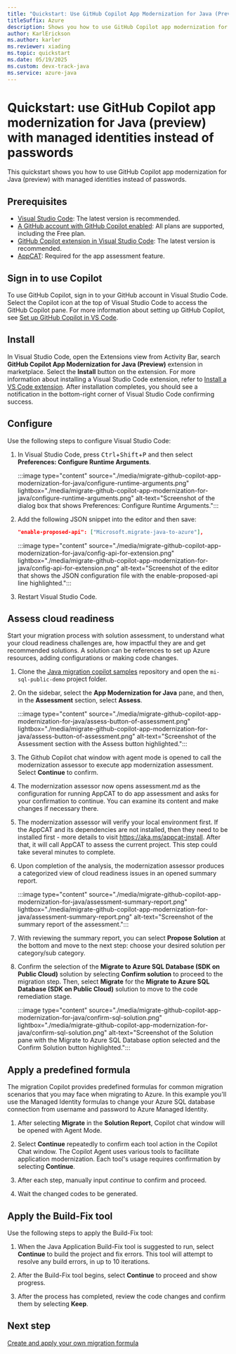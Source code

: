 ```yaml
---
title: "Quickstart: Use GitHub Copilot App Modernization for Java (Preview) with Managed Identities Instead of Passwords"
titleSuffix: Azure
description: Shows you how to use GitHub Copilot app modernization for Java (preview) with managed identities instead of passwords.
author: KarlErickson
ms.author: karler
ms.reviewer: xiading
ms.topic: quickstart
ms.date: 05/19/2025
ms.custom: devx-track-java
ms.service: azure-java
---
```


# Quickstart: use GitHub Copilot app modernization for Java (preview) with managed identities instead of passwords

This quickstart shows you how to use GitHub Copilot app modernization for Java (preview) with managed identities instead of passwords.

## Prerequisites

- [Visual Studio Code](https://code.visualstudio.com/): The latest version is recommended.
- [A GitHub account with GitHub Copilot enabled](https://github.com/features/copilot): All plans are supported, including the Free plan.
- [GitHub Copilot extension in Visual Studio Code](https://code.visualstudio.com/docs/copilot/overview): The latest version is recommended.
- [AppCAT](https://aka.ms/appcat-install): Required for the app assessment feature.

## Sign in to use Copilot

To use GitHub Copilot, sign in to your GitHub account in Visual Studio Code. Select the Copilot icon at the top of Visual Studio Code to access the GitHub Copilot pane. For more information about setting up GitHub Copilot, see [Set up GitHub Copilot in VS Code](https://code.visualstudio.com/docs/copilot/setup).

## Install

In Visual Studio Code, open the Extensions view from Activity Bar, search **GitHub Copilot App Modernization for Java (Preview)** extension in marketplace. Select the **Install** button on the extension. For more information about installing a Visual Studio Code extension, refer to [Install a VS Code extension](https://code.visualstudio.com/docs/getstarted/extensions#_install-a-vs-code-extension). After installation completes, you should see a notification in the bottom-right corner of Visual Studio Code confirming success.

## Configure

Use the following steps to configure Visual Studio Code:

1. In Visual Studio Code, press <kbd>Ctrl</kbd>+<kbd>Shift</kbd>+<kbd>P</kbd> and then select **Preferences: Configure Runtime Arguments**.

   :::image type="content" source="./media/migrate-github-copilot-app-modernization-for-java/configure-runtime-arguments.png" lightbox="./media/migrate-github-copilot-app-modernization-for-java/configure-runtime-arguments.png" alt-text="Screenshot of the dialog box that shows Preferences: Configure Runtime Arguments.":::

1. Add the following JSON snippet into the editor and then save:

   ```json
   "enable-proposed-api": ["Microsoft.migrate-java-to-azure"],
   ```

   :::image type="content" source="./media/migrate-github-copilot-app-modernization-for-java/config-api-for-extension.png" lightbox="./media/migrate-github-copilot-app-modernization-for-java/config-api-for-extension.png" alt-text="Screenshot of the editor that shows the JSON configuration file with the enable-proposed-api line highlighted.":::

1. Restart Visual Studio Code.

## Assess cloud readiness

Start your migration process with solution assessment, to understand what your cloud readiness challenges are, how impactful they are and get recommended solutions. A solution can be references to set up Azure resources, adding configurations or making code changes.

1. Clone the [Java migration copilot samples](https://github.com/Azure-Samples/java-migration-copilot-samples) repository and open the `mi-sql-public-demo` project folder.

1. On the sidebar, select the **App Modernization for Java** pane, and then, in the **Assessment** section, select **Assess**.

   :::image type="content" source="./media/migrate-github-copilot-app-modernization-for-java/assess-button-of-assessment.png" lightbox="./media/migrate-github-copilot-app-modernization-for-java/assess-button-of-assessment.png" alt-text="Screenshot of the Assessment section with the Assess button highlighted.":::

1. The Github Copilot chat window with agent mode is opened to call the modernization assessor to execute app modernization assessment. Select **Continue** to confirm.

1. The modernization assessor now opens assessment.md as the configuration for running AppCAT to do app assessment and asks for your confirmation to continue. You can examine its content and make changes if necessary there.

1. The modernization assessor will verify your local environment first. If the AppCAT and its dependencies are not installed, then they need to be installed first - more details to visit https://aka.ms/appcat-install. After that, it will call AppCAT to assess the current project. This step could take several minutes to complete.

1. Upon completion of the analysis, the modernization assessor produces a categorized view of cloud readiness issues in an opened summary report.

   :::image type="content" source="./media/migrate-github-copilot-app-modernization-for-java/assessment-summary-report.png" lightbox="./media/migrate-github-copilot-app-modernization-for-java/assessment-summary-report.png" alt-text="Screenshot of the summary report of the assessment.":::

1. With reviewing the summary report, you can select **Propose Solution** at the bottom and move to the next step: choose your desired solution per category/sub category.

1. Confirm the selection of the **Migrate to Azure SQL Database (SDK on Public Cloud)** solution by selecting **Confirm solution** to proceed to the migration step. Then, select **Migrate** for the **Migrate to Azure SQL Database (SDK on Public Cloud)** solution to move to the code remediation stage.

   :::image type="content" source="./media/migrate-github-copilot-app-modernization-for-java/confirm-sql-solution.png" lightbox="./media/migrate-github-copilot-app-modernization-for-java/confirm-sql-solution.png" alt-text="Screenshot of the Solution pane with the Migrate to Azure SQL Database option selected and the Confirm Solution button highlighted.":::

## Apply a predefined formula

The migration Copilot provides predefined formulas for common migration scenarios that you may face when migrating to Azure. In this example you'll use the Managed Identity formulas to change your Azure SQL database connection from username and password to Azure Managed Identity.

1. After selecting **Migrate** in the **Solution Report**, Copilot chat window will be opened with Agent Mode.

1. Select **Continue** repeatedly to confirm each tool action in the Copilot Chat window. The Copilot Agent uses various tools to facilitate application modernization. Each tool's usage requires confirmation by selecting **Continue**.

1. After each step, manually input *continue* to confirm and proceed.

1. Wait the changed codes to be generated.

## Apply the Build-Fix tool

Use the following steps to apply the Build-Fix tool:

1. When the Java Application Build-Fix tool is suggested to run, select **Continue** to build the project and fix errors. This tool will attempt to resolve any build errors, in up to 10 iterations.

1. After the Build-Fix tool begins, select **Continue** to proceed and show progress.

1. After the process has completed, review the code changes and confirm them by selecting **Keep**.

## Next step

[Create and apply your own migration formula](migrate-github-copilot-app-modernization-for-java-quickstart-create-and-apply-your-own-formula.md)
